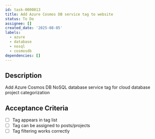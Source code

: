 ```yaml
---
id: task-0000813
title: Add Azure Cosmos DB service tag to website
status: To Do
assignee: []
created_date: '2025-08-05'
labels:
  - azure
  - database
  - nosql
  - cosmosdb
dependencies: []
---
```


## Description

Add Azure Cosmos DB NoSQL database service tag for cloud database project categorization

## Acceptance Criteria

- [ ] Tag appears in tag list
- [ ] Tag can be assigned to posts/projects
- [ ] Tag filtering works correctly
